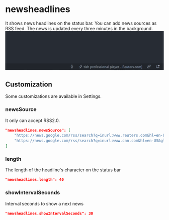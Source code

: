 # newsheadlines
It shows news headlines on the status bar. You can add news sources as RSS feed. The news is updated every three minutes in the background.
![example](example.gif)
## Customization

Some customizations are available in Settings.
### newsSource
It only can accept RSS2.0.
```json
"newsheadlines.newsSource": [
    "https://news.google.com/rss/search?q=inurl:www.reuters.com&hl=en-US&gl=US&ceid=US:en",
    "https://news.google.com/rss/search?q=inurl:www.cnn.com&hl=en-US&gl=US&ceid=US:en",
]
```
### length
The length of the headline's character on the status bar
```json
"newsheadlines.length": 40
```
### showIntervalSeconds
Interval seconds to show a next news
```json
"newsheadlines.showIntervalSeconds": 30
```